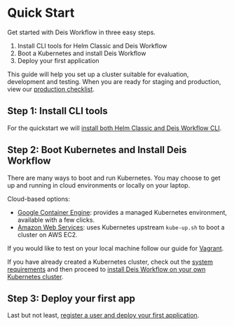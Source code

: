 # Quick Start

Get started with Deis Workflow in three easy steps.

1. Install CLI tools for Helm Classic and Deis Workflow
2. Boot a Kubernetes and install Deis Workflow
3. Deploy your first application

This guide will help you set up a cluster suitable for evaluation, development and testing. When you are ready for staging and production, view our [production checklist](../managing-workflow/production-deployments.md).

## Step 1: Install CLI tools

For the quickstart we will [install both Helm Classic and Deis Workflow CLI](install-cli-tools.md).

## Step 2: Boot Kubernetes and Install Deis Workflow

There are many ways to boot and run Kubernetes. You may choose to get up and running in cloud environments or locally on
your laptop.

Cloud-based options:

* [Google Container Engine](provider/gke/boot.md): provides a managed Kubernetes environment, available with a few clicks.
* [Amazon Web Services](provider/aws/boot.md): uses Kubernetes upstream `kube-up.sh` to boot a cluster on AWS EC2.

If you would like to test on your local machine follow our guide for [Vagrant](provider/vagrant/boot.md).

If you have already created a Kubernetes cluster, check out the [system requirements](../installing-workflow/system-requirements.md) and then proceed to [install Deis Workflow on your own Kubernetes cluster](../installing-workflow/index.md).

## Step 3: Deploy your first app

Last but not least, [register a user and deploy your first application](deploy-an-app.md).
